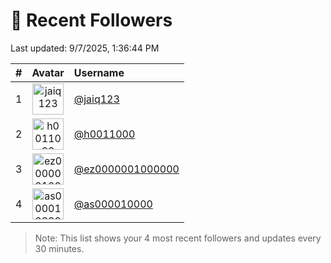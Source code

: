 # 👥 Recent Followers

Last updated: 9/7/2025, 1:36:44 PM

| # | Avatar | Username |
|--:|:------:|:---------|
| 1 | <img src="https://avatars.githubusercontent.com/u/201192802?v=4" width="50" height="50" alt="jaiq123" /> | [@jaiq123](https://github.com/jaiq123) |
| 2 | <img src="https://avatars.githubusercontent.com/u/207253023?v=4" width="50" height="50" alt="h0011000" /> | [@h0011000](https://github.com/h0011000) |
| 3 | <img src="https://avatars.githubusercontent.com/u/207921092?v=4" width="50" height="50" alt="ez0000001000000" /> | [@ez0000001000000](https://github.com/ez0000001000000) |
| 4 | <img src="https://avatars.githubusercontent.com/u/207921618?v=4" width="50" height="50" alt="as000010000" /> | [@as000010000](https://github.com/as000010000) |


> Note: This list shows your 4 most recent followers and updates every 30 minutes.